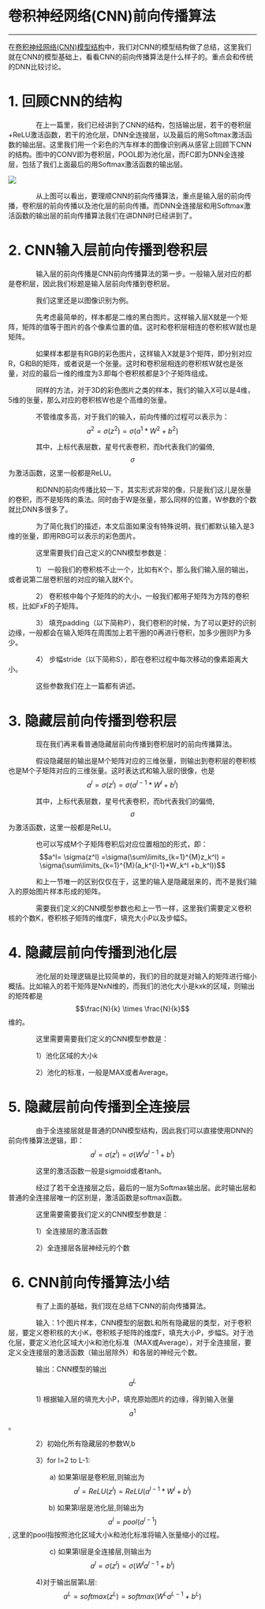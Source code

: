 # 卷积神经网络\(CNN\)前向传播算法

---

在[卷积神经网络\(CNN\)模型结构](/dl/cnn/cnn-arch.md)中，我们对CNN的模型结构做了总结，这里我们就在CNN的模型基础上，看看CNN的前向传播算法是什么样子的。重点会和传统的DNN比较讨论。

# 1. 回顾CNN的结构

　　　　在上一篇里，我们已经讲到了CNN的结构，包括输出层，若干的卷积层+ReLU激活函数，若干的池化层，DNN全连接层，以及最后的用Softmax激活函数的输出层。这里我们用一个彩色的汽车样本的图像识别再从感官上回顾下CNN的结构。图中的CONV即为卷积层，POOL即为池化层，而FC即为DNN全连接层，包括了我们上面最后的用Softmax激活函数的输出层。

![](http://images2015.cnblogs.com/blog/1042406/201703/1042406-20170302112126673-1167058801.jpg)

　　　　从上图可以看出，要理顺CNN的前向传播算法，重点是输入层的前向传播，卷积层的前向传播以及池化层的前向传播。而DNN全连接层和用Softmax激活函数的输出层的前向传播算法我们在讲DNN时已经讲到了。

# 2. CNN输入层前向传播到卷积层

　　　　输入层的前向传播是CNN前向传播算法的第一步。一般输入层对应的都是卷积层，因此我们标题是输入层前向传播到卷积层。

　　　　我们这里还是以图像识别为例。

　　　　先考虑最简单的，样本都是二维的黑白图片。这样输入层X就是一个矩阵，矩阵的值等于图片的各个像素位置的值。这时和卷积层相连的卷积核W就也是矩阵。

　　　　如果样本都是有RGB的彩色图片，这样输入X就是3个矩阵，即分别对应R，G和B的矩阵，或者说是一个张量。这时和卷积层相连的卷积核W就也是张量，对应的最后一维的维度为3.即每个卷积核都是3个子矩阵组成。

　　　　同样的方法，对于3D的彩色图片之类的样本，我们的输入X可以是4维，5维的张量，那么对应的卷积核W也是个高维的张量。

　　　　不管维度多高，对于我们的输入，前向传播的过程可以表示为：$$a^2= \sigma(z^2) = \sigma(a^1*W^2 +b^2)$$

　　　　其中，上标代表层数，星号代表卷积，而b代表我们的偏倚,$$\sigma$$为激活函数，这里一般都是ReLU。

　　　　和DNN的前向传播比较一下，其实形式非常的像，只是我们这儿是张量的卷积，而不是矩阵的乘法。同时由于W是张量，那么同样的位置，W参数的个数就比DNN多很多了。

　　　　为了简化我们的描述，本文后面如果没有特殊说明，我们都默认输入是3维的张量，即用RBG可以表示的彩色图片。

　　　　这里需要我们自己定义的CNN模型参数是：

　　　　1） 一般我们的卷积核不止一个，比如有K个，那么我们输入层的输出，或者说第二层卷积层的对应的输入就K个。

　　　　2） 卷积核中每个子矩阵的的大小，一般我们都用子矩阵为方阵的卷积核，比如FxF的子矩阵。

　　　　3） 填充padding（以下简称P），我们卷积的时候，为了可以更好的识别边缘，一般都会在输入矩阵在周围加上若干圈的0再进行卷积，加多少圈则P为多少。

　　　　4） 步幅stride（以下简称S），即在卷积过程中每次移动的像素距离大小。

　　　　这些参数我们在上一篇都有讲述。

# 3. 隐藏层前向传播到卷积层

　　　　现在我们再来看普通隐藏层前向传播到卷积层时的前向传播算法。

　　　　假设隐藏层的输出是M个矩阵对应的三维张量，则输出到卷积层的卷积核也是M个子矩阵对应的三维张量。这时表达式和输入层的很像，也是$$a^l= \sigma(z^l) =\sigma(a^{l-1}*W^l +b^l)$$

　　　　其中，上标代表层数，星号代表卷积，而b代表我们的偏倚,$$\sigma$$为激活函数，这里一般都是ReLU。

　　　　也可以写成M个子矩阵卷积后对应位置相加的形式，即：$$a^l= \sigma(z^l) =\sigma(\sum\limits_{k=1}^{M}z_k^l) = \sigma(\sum\limits_{k=1}^{M}(a_k^{l-1}*W_k^l +b_k^l))$$

　　　　和上一节唯一的区别仅仅在于，这里的输入是隐藏层来的，而不是我们输入的原始图片样本形成的矩阵。

　　　　需要我们定义的CNN模型参数也和上一节一样，这里我们需要定义卷积核的个数K，卷积核子矩阵的维度F，填充大小P以及步幅S。

# 4. 隐藏层前向传播到池化层

　　　　池化层的处理逻辑是比较简单的，我们的目的就是对输入的矩阵进行缩小概括。比如输入的若干矩阵是NxN维的，而我们的池化大小是kxk的区域，则输出的矩阵都是$$\frac{N}{k} \times \frac{N}{k}$$维的。

　　　　这里需要需要我们定义的CNN模型参数是：

　　　　1）池化区域的大小k

　　　　2）池化的标准，一般是MAX或者Average。

# 5. 隐藏层前向传播到全连接层

　　　　由于全连接层就是普通的DNN模型结构，因此我们可以直接使用DNN的前向传播算法逻辑，即：$$a^l = \sigma(z^l) = \sigma(W^la^{l-1} + b^l)$$

　　　　这里的激活函数一般是sigmoid或者tanh。

　　　　经过了若干全连接层之后，最后的一层为Softmax输出层。此时输出层和普通的全连接层唯一的区别是，激活函数是softmax函数。

　　　　这里需要需要我们定义的CNN模型参数是：

　　　　1）全连接层的激活函数

　　　　2）全连接层各层神经元的个数

#  6. CNN前向传播算法小结

　　　　有了上面的基础，我们现在总结下CNN的前向传播算法。

　　　　输入：1个图片样本，CNN模型的层数L和所有隐藏层的类型，对于卷积层，要定义卷积核的大小K，卷积核子矩阵的维度F，填充大小P，步幅S。对于池化层，要定义池化区域大小k和池化标准（MAX或Average），对于全连接层，要定义全连接层的激活函数（输出层除外）和各层的神经元个数。

　　　　输出：CNN模型的输出$$a^L$$

　　　　1\) 根据输入层的填充大小P，填充原始图片的边缘，得到输入张量$$a^1$$。

　　　　2）初始化所有隐藏层的参数W,b

　　　　3）for l=2 to L-1:

　　　　　　a\) 如果第l层是卷积层,则输出为$$a^l= ReLU(z^l) = ReLU(a^{l-1}*W^l +b^l)$$

 　　　　　  b\) 如果第l层是池化层,则输出为$$a^l= pool(a^{l-1})$$, 这里的pool指按照池化区域大小k和池化标准将输入张量缩小的过程。

　　　　　　c\) 如果第l层是全连接层,则输出为$$a^l= \sigma(z^l) =\sigma(W^la^{l-1} +b^l)$$

　　　　4\)对于输出层第L层:$$a^L=softmax(z^L)= softmax(W^La^{L-1}+b^L)$$



